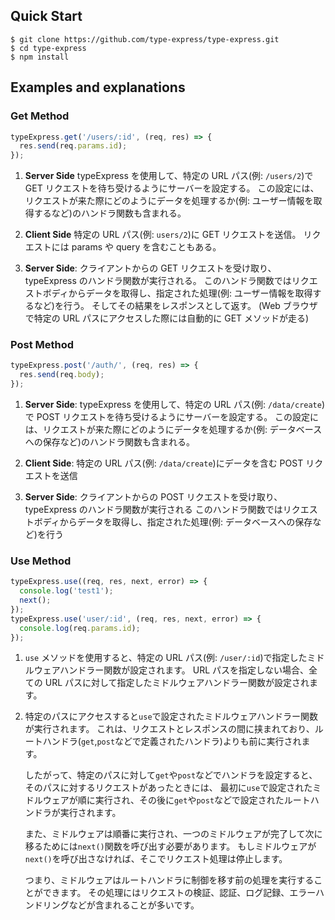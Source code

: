 ## Quick Start

```console
$ git clone https://github.com/type-express/type-express.git
$ cd type-express
$ npm install
```

## Examples and explanations

### Get Method

```ts
typeExpress.get('/users/:id', (req, res) => {
  res.send(req.params.id);
});
```

1. **Server Side**
   typeExpress を使用して、特定の URL パス(例: `/users/2`)で GET リクエストを待ち受けるようにサーバーを設定する。
   この設定には、リクエストが来た際にどのようにデータを処理するか(例: ユーザー情報を取得するなど)のハンドラ関数も含まれる。

2. **Client Side**
   特定の URL パス(例: `users/2`)に GET リクエストを送信。 リクエストには params や query を含むこともある。

3. **Server Side**:
   クライアントからの GET リクエストを受け取り、typeExpress のハンドラ関数が実行される。
   このハンドラ関数ではリクエストボディからデータを取得し、指定された処理(例: ユーザー情報を取得するなど)を行う。
   そしてその結果をレスポンスとして返す。
   (Web ブラウザで特定の URL パスにアクセスした際には自動的に GET メソッドが走る)

### Post Method

```ts
typeExpress.post('/auth/', (req, res) => {
  res.send(req.body);
});
```

1. **Server Side**:
   typeExpress を使用して、特定の URL パス(例: `/data/create`)で POST リクエストを待ち受けるようにサーバーを設定する。
   この設定には、リクエストが来た際にどのようにデータを処理するか(例: データベースへの保存など)のハンドラ関数も含まれる。

2. **Client Side**:
   特定の URL パス(例: `/data/create`)にデータを含む POST リクエストを送信

3. **Server Side**:
   クライアントからの POST リクエストを受け取り、typeExpress のハンドラ関数が実行される
   このハンドラ関数ではリクエストボディからデータを取得し、指定された処理(例: データベースへの保存など)を行う

### Use Method

```ts
typeExpress.use((req, res, next, error) => {
  console.log('test1');
  next();
});
typeExpress.use('user/:id', (req, res, next, error) => {
  console.log(req.params.id);
});
```

1.  `use` メソッドを使用すると、特定の URL パス(例: `/user/:id`)で指定したミドルウェアハンドラー関数が設定されます。
    URL パスを指定しない場合、全ての URL パスに対して指定したミドルウェアハンドラー関数が設定されます。

2.  特定のパスにアクセスすると`use`で設定されたミドルウェアハンドラー関数が実行されます。
    これは、リクエストとレスポンスの間に挟まれており、ルートハンドラ(`get`,`post`などで定義されたハンドラ)よりも前に実行されます。

    したがって、特定のパスに対して`get`や`post`などでハンドラを設定すると、そのパスに対するリクエストがあったときには、
    最初に`use`で設定されたミドルウェアが順に実行され、その後に`get`や`post`などで設定されたルートハンドラが実行されます。

    また、ミドルウェアは順番に実行され、一つのミドルウェアが完了して次に移るためには`next()`関数を呼び出す必要があります。
    もしミドルウェアが`next()`を呼び出さなければ、そこでリクエスト処理は停止します。

    つまり、ミドルウェアはルートハンドラに制御を移す前の処理を実行することができます。
    その処理にはリクエストの検証、認証、ログ記録、エラーハンドリングなどが含まれることが多いです。
